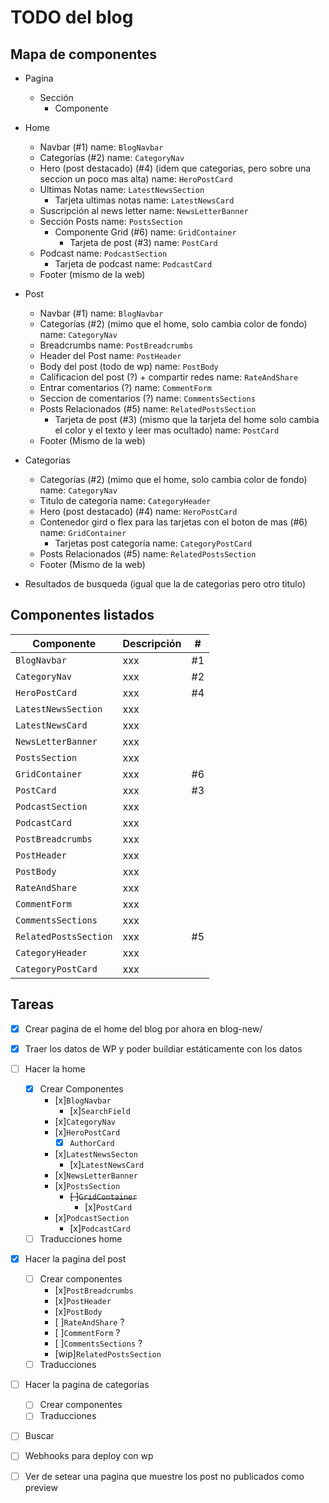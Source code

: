 # TODO del blog

 
 ## Mapa de componentes

- Pagina
    - Sección
        - Componente

- Home
    - Navbar (#1) name: `BlogNavbar`
    - Categorías (#2) name: `CategoryNav`
    - Hero (post destacado) (#4) (idem que categorias, pero sobre una seccion un poco mas alta) name: `HeroPostCard`
    - Ultimas Notas name: `LatestNewsSection`
        - Tarjeta ultimas notas name: `LatestNewsCard`
    - Suscripción al news letter name: `NewsLetterBanner`
    - Sección Posts name: `PostsSection`
        - Componente Grid (#6) name: `GridContainer`
            - Tarjeta de post (#3) name: `PostCard`
    - Podcast name: `PodcastSection`
        - Tarjeta de podcast name: `PodcastCard`
    - Footer (mismo de la web)
- Post
    - Navbar (#1) name: `BlogNavbar`
    - Categorías (#2) (mimo que el home, solo cambia color de fondo) name: `CategoryNav`
    - Breadcrumbs name: `PostBreadcrumbs`
    - Header del Post name: `PostHeader`
    - Body del post (todo de wp) name: `PostBody`
    - Calificacion del post (?) + compartir redes name: `RateAndShare`
    - Entrar comentarios (?) name: `CommentForm`
    - Seccion de comentarios (?) name: `CommentsSections`
    - Posts Relacionados (#5) name: `RelatedPostsSection`
        - Tarjeta de post (#3) (mismo que la tarjeta del home solo cambia el color y el texto y leer mas ocultado) name: `PostCard`
    - Footer (Mismo de la web)
- Categorias
    - Categorías (#2) (mimo que el home, solo cambia color de fondo) name: `CategoryNav`
    - Titulo de categoría name: `CategoryHeader`
    - Hero (post destacado) (#4) name: `HeroPostCard`
    - Contenedor gird o flex para las tarjetas con el boton de mas (#6) name: `GridContainer`
        - Tarjetas post categoría name: `CategoryPostCard`
    - Posts Relacionados (#5) name: `RelatedPostsSection`
    - Footer (Mismo de la web)
- Resultados de busqueda (igual que la de categorias pero otro titulo)

## Componentes listados

| Componente | Descripción | # |
|------------|-------------|---|
| `BlogNavbar` | xxx | #1 |
| `CategoryNav` | xxx | #2 |
| `HeroPostCard` | xxx | #4 |
| `LatestNewsSection` | xxx |
| `LatestNewsCard` | xxx |
| `NewsLetterBanner` | xxx |
| `PostsSection` | xxx |
| `GridContainer` | xxx | #6 |
| `PostCard` | xxx | #3 |
| `PodcastSection` | xxx |
| `PodcastCard` | xxx |
| `PostBreadcrumbs` | xxx |
| `PostHeader` | xxx |
| `PostBody` | xxx |
| `RateAndShare` | xxx |
| `CommentForm` | xxx |
| `CommentsSections` | xxx |
| `RelatedPostsSection` | xxx | #5 |
| `CategoryHeader` | xxx |
| `CategoryPostCard` | xxx |


## Tareas
- [x] Crear pagina de el home del blog por ahora en blog-new/
- [x] Traer los datos de WP y poder buildiar estáticamente con los datos
- [ ] Hacer la home
    - [x] Crear Componentes
        - [x]`BlogNavbar`
            - [x]`SearchField`
        - [x]`CategoryNav`
        - [x]`HeroPostCard`
            - [x] `AuthorCard`
        - [x]`LatestNewsSecton`
            - [x]`LatestNewsCard`
        - [x]`NewsLetterBanner`
        - [x]`PostsSection`
            - ~~[ ]`GridContainer`~~
                - [x]`PostCard`
        - [x]`PodcastSection`
            - [x]`PodcastCard`
    - [ ] Traducciones home
- [x] Hacer la pagina del post
    - [ ] Crear componentes
        - [x]`PostBreadcrumbs`
        - [x]`PostHeader`
        - [x]`PostBody`
        - [ ]`RateAndShare` ?
        - [ ]`CommentForm` ?
        - [ ]`CommentsSections` ?
        - [wip]`RelatedPostsSection`
    - [ ] Traducciones
- [ ] Hacer la pagina de categorías
    - [ ] Crear componentes
    - [ ] Traducciones
- [ ] Buscar
- [ ] Webhooks para deploy con wp
- [ ] Ver de setear una pagina que muestre los post no publicados como preview


